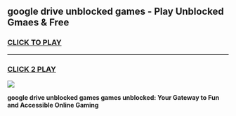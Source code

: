 
## google drive unblocked games - Play Unblocked Gmaes & Free
<h3>
<a href="https://premium.freeplayer.one?title=google_drive_unblocked_games&ref=19F">CLICK TO PLAY</a></h3>
<hr>

<h3>
<a href="https://premium.freeplayer.one?title=google_drive_unblocked_games&ref=19F">CLICK 2 PLAY</a>
  
</h3>

<a href="https://premium.freeplayer.one?title=google_drive_unblocked_games&ref=19F/"><img src="https://clearcache.store/games.png"></a>


**google drive unblocked games games unblocked: Your Gateway to Fun and Accessible Online Gaming**
